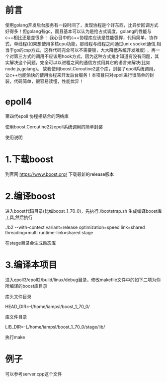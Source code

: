 # 前言
使用golang开发后台服务有一段时间了，发现协程是个好东西，比异步回调方式好得多！但golang有gc，而且基本可以认为是抢占式调度，golang的性能与c++相比还是差很多！
我心目中的c++协程库应该是性能强悍，代码简单，协作式，单线程(如果想使用多核cpu功能，那线程与线程之间通过unix socket通信,相当于go的csp方式，这样代码完全可以不需要锁，大大降低系统开发难度)
，再一个对第三方式的调用不应该用hook方式，因为这种方式鬼才知道有没有问题，其实解决这个问题，完全可以以进程之间的通信方式用其它的语言来解决(比如node.js,golang)。
故我使用boost.Coroutine2这个库，封装了epoll系统调用，让c++也能愉快的使用协程来开发后台服务！本项目只对epoll进行很简单的封装，代码简单，很容易读懂，性能优异！

# epoll4
第四代epoll 协程相结合的网络库

使用boost.Coroutine2对epoll系统调用的简单封装


使用说明

# 1.下载boost

到官网 https://www.boost.org/   下载最新的release版本
# 2.编译boost

进入boost代码目录(比如boost_1_70_0)，先执行./bootstrap.sh 生成编译boost库工具,然后执行

./b2 --with-context variant=release optimization=speed link=shared threading=multi runtime-link=shared stage

在stage目录会生成动态库
# 3.编译本项目

进入epoll3/epoll2/build/linux/debug目录，修改makefile文件中的如下二项为你所编译的boost库目录

库头文件目录

HEAD_DIR=-I/home/iampsl/boost_1_70_0/


库文件目录

LIB_DIR=-L/home/iampsl/boost_1_70_0/stage/lib/


执行make
# 例子
可以参考server.cpp这个文件
